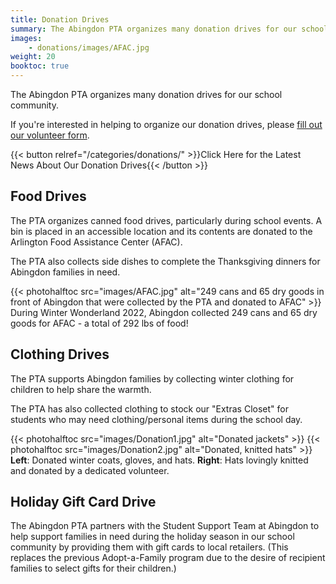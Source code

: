 ```yaml
---
title: Donation Drives
summary: The Abingdon PTA organizes many donation drives for our school community.
images:
    - donations/images/AFAC.jpg
weight: 20
booktoc: true
---
```


The Abingdon PTA organizes many donation drives for our school community.

If you're interested in helping to organize our donation drives, please [fill out our volunteer form](https://docs.google.com/forms/d/e/1FAIpQLSf50HFDkNfDxP5VfE2LzsxKbUPZdmRGQTeNEUhXkU_qLCLWZQ/viewform?usp=sf_link).

{{< button relref="/categories/donations/" >}}Click Here for the Latest News About Our Donation Drives{{< /button >}}

## Food Drives

The PTA organizes canned food drives, particularly during school events. A bin is placed in an accessible location and its contents are donated to the Arlington Food Assistance Center (AFAC).

The PTA also collects side dishes to complete the Thanksgiving dinners for Abingdon families in need.

{{< photohalftoc src="images/AFAC.jpg" alt="249 cans and 65 dry goods in front of Abingdon that were collected by the PTA and donated to AFAC" >}}  
During Winter Wonderland 2022, Abingdon collected 249 cans and 65 dry goods for AFAC - a total of 292 lbs of food!

## Clothing Drives

The PTA supports Abingdon families by collecting winter clothing for children to help share the warmth.

The PTA has also collected clothing to stock our "Extras Closet" for students who may need clothing/personal items during the school day.

{{< photohalftoc src="images/Donation1.jpg" alt="Donated jackets" >}}
{{< photohalftoc src="images/Donation2.jpg" alt="Donated, knitted hats" >}}  
**Left**: Donated winter coats, gloves, and hats. **Right**: Hats lovingly knitted and donated by a dedicated volunteer.

## Holiday Gift Card Drive

The Abingdon PTA partners with the Student Support Team at Abingdon to help support families in need during the holiday season in our school community by providing them with gift cards to local retailers. (This replaces the previous Adopt-a-Family program due to the desire of recipient families to select gifts for their children.)

<!--
## School Supplies Drive

The PTA raises money for school supplies for children whose families cannot afford them.

![Twitter post describing the school supplies drive](images/1289217662661214208.png)

## Mask Drive

The PTA raised money to buy high-filtration masks to students, and also collected new masks in packaging to provide to students.

![Twitter post describing the mask drive](images/1455565332261883910.png)
-->